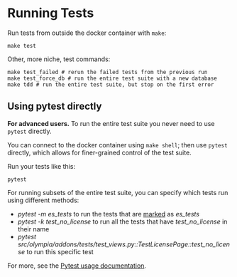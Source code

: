 # Running Tests

Run tests from outside the docker container with `make`:

```
make test
```

Other, more niche, test commands:

```
make test_failed # rerun the failed tests from the previous run
make test_force_db # run the entire test suite with a new database
make tdd # run the entire test suite, but stop on the first error
```

## Using pytest directly

**For advanced users.**
To run the entire test suite you never need to use `pytest` directly.

You can connect to the docker container using `make shell`; then use
`pytest` directly, which allows for finer-grained control of the test
suite.

Run your tests like this:

```
pytest
```

For running subsets of the entire test suite, you can specify which tests
run using different methods:

- _pytest -m es_tests_ to run the tests that are [marked] as _es_tests_
- _pytest -k test_no_license_ to run all the tests that have
  _test_no_license_ in their name
- _pytest src/olympia/addons/tests/test_views.py::TestLicensePage::test_no_license_
  to run this specific test

For more, see the [Pytest usage documentation].

[marked]: http://pytest.org/en/latest/mark.html
[pytest usage documentation]: http://pytest.org/en/latest/usage.html#specifying-tests-selecting-tests
